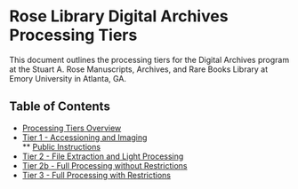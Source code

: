 # Rose Library Digital Archives Processing Tiers

This document outlines the processing tiers for the Digital Archives program at the Stuart A. Rose Manuscripts, Archives, and Rare Books Library at Emory University in Atlanta, GA. 

## Table of Contents
* [Processing Tiers Overview](https://github.com/rose-collectionservices/digital-archives/blob/master/processing-tiers-overview.md)
* [Tier 1 - Accessioning and Imaging](https://github.com/rose-collectionservices/digital-archives/tree/master/Tier%201)</br>
 ** [Public Instructions](http://bedwards254.github.io/testBDBC)
* [Tier 2 - File Extraction and Light Processing](https://github.com/rose-collectionservices/digital-archives/tree/master/Tier%202)
* [Tier 2b - Full Processing without Restrictions](https://github.com/rose-collectionservices/digital-archives/tree/master/Tier%202b)
* [Tier 3 - Full Processing with Restrictions](https://github.com/rose-collectionservices/digital-archives/tree/master/Tier%203)


